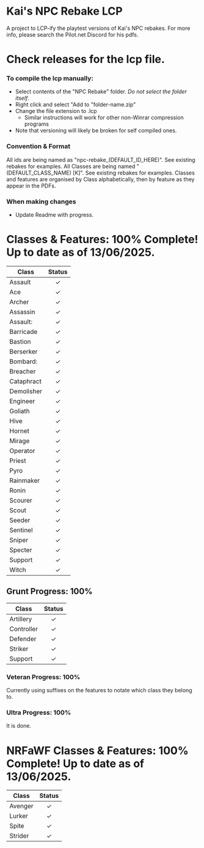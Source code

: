 # Kai's NPC Rebake LCP
A project to LCP-ify the playtest versions of Kai's NPC rebakes. For more info, please search the Pilot.net Discord for his pdfs.
# Check releases for the lcp file.
### To compile the lcp manually:
- Select contents of the "NPC Rebake" folder. *Do not select the folder itself*.
- Right click and select "Add to "folder-name.zip"
- Change the file extension to .lcp
  - Similar instructions will work for other non-Winrar compression programs
- Note that versioning will likely be broken for self compiled ones.
### Convention & Format
All ids are being named as "npc-rebake_(DEFAULT_ID_HERE)". See existing rebakes for examples.
All Classes are being named "(DEFAULT_CLASS_NAME) [K]". See existing rebakes for examples.
Classes and features are organised by Class alphabetically, then by feature as they appear in the PDFs.

### When making changes
- Update Readme with progress.

# Classes & Features: 100% Complete! Up to date as of 13/06/2025.

| Class | Status |
| ------ | :------: |
Assault | ✓
Ace | ✓
Archer | ✓
Assassin | ✓
Assault: | ✓
Barricade | ✓
Bastion | ✓
Berserker | ✓
Bombard: | ✓
Breacher | ✓
Cataphract | ✓
Demolisher | ✓
Engineer | ✓
Goliath | ✓
Hive | ✓
Hornet | ✓
Mirage | ✓
Operator | ✓
Priest | ✓
Pyro | ✓
Rainmaker | ✓
Ronin | ✓
Scourer | ✓
Scout | ✓
Seeder | ✓
Sentinel | ✓
Sniper | ✓
Specter | ✓
Support | ✓
Witch | ✓
## Grunt Progress: 100%
| Class | Status |
| ------ | :------: |
Artillery | ✓
Controller | ✓
Defender | ✓
Striker | ✓
Support | ✓
### Veteran Progress: 100%
Currently using suffixes on the features to notate which class they belong to.
### Ultra Progress: 100%
It is done.

# NRFaWF Classes & Features: 100% Complete! Up to date as of 13/06/2025.
| Class | Status |
| ------ | :------: |
Avenger | ✓
Lurker | ✓
Spite | ✓
Strider | ✓
